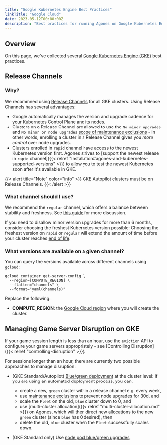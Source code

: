 ```yaml
---
title: "Google Kubernetes Engine Best Practices"
linkTitle: "Google Cloud"
date: 2023-05-12T00:00:00Z
description: "Best practices for running Agones on Google Kubernetes Engine (GKE)."
---
```


## Overview

On this page, we've collected several [Google Kubernetes Engine (GKE)](https://cloud.google.com/kubernetes-engine/) best practices.

## Release Channels

### Why?

We recommned using [Release Channels](https://cloud.google.com/kubernetes-engine/docs/concepts/release-channels) for all GKE clusters. Using Release Channels has several advantages:
* Google automatically manages the version and upgrade cadence for your Kubernetes Control Plane and its nodes.
* Clusters on a Release Channel are allowed to use the `No minor upgrades` and `No minor or node upgrades` [scope of maintenance exclusions](https://cloud.google.com/kubernetes-engine/docs/concepts/maintenance-windows-and-exclusions#limitations-maint-exclusions) - in other words, enrolling a cluster in a Release Channel gives you _more control_ over node upgrades.
* Clusters enrolled in `rapid` channel have access to the newest Kubernetes version first. Agones strives to [support the newest release in `rapid` channel]({{< relref "Installation#agones-and-kubernetes-supported-versions" >}}) to allow you to test the newest Kubernetes soon after it's available in GKE.

{{< alert title="Note" color="info" >}}
GKE Autopilot clusters must be on Release Channels.
{{< /alert >}}

### What channel should I use?

We recommend the `regular` channel, which offers a balance between stability and freshness. See [this guide](https://cloud.google.com/kubernetes-engine/docs/concepts/release-channels#what_channel_should_i_use) for more discussion.

If you need to disallow minor version upgrades for more than 6 months, consider choosing the freshest Kubernetes version possible: Choosing the freshest version on `rapid` or `regular` will extend the amount of time before your cluster reaches [end of life](https://cloud.google.com/kubernetes-engine/docs/release-schedule#schedule-for-release-channels).

### What versions are available on a given channel?

You can query the versions available across different channels using `gcloud`:

```
gcloud container get-server-config \
  --region=[COMPUTE_REGION] \
  --flatten="channels" \
  --format="yaml(channels)"
```
Replace the following:

* **COMPUTE_REGION**: the
[Google Cloud region](https://cloud.google.com/compute/docs/regions-zones#available)
where you will create the cluster.

## Managing Game Server Disruption on GKE

If your game session length is less than an hour, use the `eviction` API to configure your game servers appropriately - see [Controlling Disruption]({{< relref "controlling-disruption" >}}).

For sessions longer than an hour, there are currently two possible approaches to manage disruption:

* (GKE Standard/Autopilot) [Blue/green deployment](https://martinfowler.com/bliki/BlueGreenDeployment.html) at the cluster level: If you are using an automated deployment process, you can:
  * create a new, `green` cluster within a release channel e.g. every week,
  * use [maintenance exclusions](https://cloud.google.com/kubernetes-engine/docs/concepts/maintenance-windows-and-exclusions#exclusions) to prevent node upgrades for 30d, and
  * scale the `Fleet` on the old, `blue` cluster down to 0, and
  * use [multi-cluster allocation]({{< relref "multi-cluster-allocation.md" >}}) on Agones, which will then direct new allocations to the new `green` cluster (since `blue` has 0 desired), then
  * delete the old, `blue` cluster when the `Fleet` successfully scales down.

* (GKE Standard only) Use [node pool blue/green upgrades](https://cloud.google.com/kubernetes-engine/docs/concepts/node-pool-upgrade-strategies#blue-green-upgrade-strategy)
